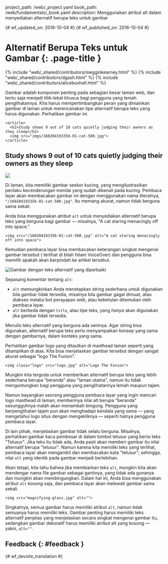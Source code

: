project_path: /web/_project.yaml book_path: /web/fundamentals/_book.yaml description: Menggunakan atribut alt dalam menyediakan alternatif berupa teks untuk gambar

{# wf_updated_on: 2016-10-04 #} {# wf_published_on: 2016-10-04 #}

# Alternatif Berupa Teks untuk Gambar {: .page-title }

{% include "web/_shared/contributors/megginkearney.html" %} {% include "web/_shared/contributors/dgash.html" %} {% include "web/_shared/contributors/aliceboxhall.html" %}

Gambar adalah komponen penting pada sebagian besar laman web, dan tentu saja menjadi titik-lekat khusus bagi pengguna yang lemah penglihatannya. Kita harus mempertimbangkan peran yang dimainkan gambar di laman untuk merencanakan tipe alternatif berupa teks yang harus digunakan. Perhatikan gambar ini.

    <article>
      <h2>Study shows 9 out of 10 cats quietly judging their owners as they sleep</h2>
      <img src="imgs/160204193356-01-cat-500.jpg">
    </article>
    

<article>
  <h2>Study shows 9 out of 10 cats quietly judging their owners as they sleep</h2>
  <img src="imgs/160204193356-01-cat-500.jpg">
</article>

Di laman, kita memiliki gambar seekor kucing, yang mengilustrasikan perilaku kecenderungan menilai yang sudah dikenali pada kucing. Pembaca layar akan membacakan gambar ini dengan menggunakan nama literalnya, `"/160204193356-01-cat-500.jpg"`. Itu memang akurat, namun tidak berguna sama sekali.

Anda bisa menggunakan atribut `alt` untuk menyediakan alternatif berupa teks yang berguna bagi gambar &mdash; misalnya, "A cat staring menacingly off into space."

    <img src="/160204193356-01-cat-500.jpg" alt="A cat staring menacingly off into space">
    

Kemudian pembaca layar bisa membacakan keterangan singkat mengenai gambar tersebut ( terlihat di bilah hitam VoiceOver) dan pengguna bisa memilih apakah akan berpindah ke artikel tersebut.

![Gambar dengan teks alternatif yang diperbaiki](imgs/funioncat2.png)

Sepasang komentar tentang `alt`:

- `alt` memungkinkan Anda menetapkan string sederhana untuk digunakan bila gambar tidak tersedia, misalnya bila gambar gagal dimuat, atau diakses melalui bot perayapan web, atau kebetulan ditemukan oleh pembaca layar.
- `alt` berbeda dengan `title`, atau tipe teks, yang *hanya* akan digunakan jika gambar tidak tersedia.

Menulis teks alternatif yang berguna ada seninya. Agar string bisa digunakan, alternatif berupa teks perlu menyampaikan konsep yang sama dengan gambarnya, dalam konteks yang sama.

Perhatikan gambar logo yang ditautkan di masthead laman seperti yang ditampilkan di atas. Kita bisa menjelaskan gambar tersebut dengan sangat akurat sebagai "logo The Funion".

    <img class="logo" src="logo.jpg" alt="Logo The Funion">
    

Mungkin kita tergoda untuk memberikan alternatif berupa teks yang lebih sederhana berupa "beranda" atau "laman utama", namun itu tidak menguntungkan bagi pengguna yang penglihatannya lemah maupun tajam.

Namun bayangkan seorang pengguna pembaca layar yang ingin mencari logo masthead di laman; memberinya nilai alt berupa "beranda" sesungguhnya malah akan menambah bingung. Pengguna yang berpenglihatan tajam pun akan menghadapi kendala yang sama &mdash; yang mengetahui logo situs dengan mengekliknya &mdash; seperti halnya pengguna pembaca layar.

Di lain pihak, menjelaskan gambar tidak selalu berguna. Misalnya, perhatikan gambar kaca pembesar di dalam tombol telusur yang berisi teks "Telusur". Jika teks itu tidak ada, Anda pasti akan memberi gambar itu nilai alternatif berupa "telusur". Namun karena kita memiliki teks yang terlihat, pembaca layar akan mengambil dan membacakan kata "telusur"; sehingga, nilai `alt` yang identik pada gambar menjadi berlebihan.

Akan tetapi, kita tahu bahwa jika membiarkan teks `alt`, mungkin kita akan mendengar nama file gambar sebagai gantinya, yang tidak ada gunanya dan mungkin akan membingungkan. Dalam hal ini, Anda bisa menggunakan atribut `alt` kosong saja, dan pembaca layar akan melewati gambar sama sekali.

    <img src="magnifying-glass.jpg" alt="">
    

Singkatnya, semua gambar harus memiliki atribut `alt`, namun tidak semuanya harus memiliki teks. Gambar penting harus memiliki teks alternatif penjelas yang menjelaskan secara singkat mengenai gambar itu, sedangkan gambar dekoratif harus memiliki atribut alt yang kosong &mdash; yakni, `alt=""`.

## Feedback {: #feedback }

{# wf_devsite_translation #}